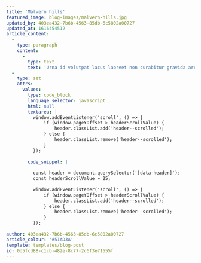 ```yaml
---
title: 'Malvern hills'
featured_image: blog-images/malvern-hills.jpg
updated_by: 403ea432-7b6b-4563-85db-6c5802a00727
updated_at: 1616454512
article_content:
  -
    type: paragraph
    content:
      -
        type: text
        text: 'Urna id volutpat lacus laoreet non curabitur gravida arcu ac. In hendrerit gravida rutrum quisque. Eget velit aliquet sagittis id consectetur purus ut faucibus. Commodo odio aenean sed adipiscing diam donec adipiscing tristique risus. Leo vel fringilla est ullamcorper eget nulla facilisi etiam dignissim. Non quam lacus suspendisse faucibus interdum. Non diam phasellus vestibulum lorem sed risus ultricies tristique nulla. Tellus at urna condimentum mattis pellentesque. Interdum consectetur libero id faucibus nisl. Dolor sit amet consectetur adipiscing. Sit amet consectetur adipiscing elit ut aliquam purus. Ornare aenean euismod elementum nisi quis eleifend quam. Felis eget velit aliquet sagittis id consectetur purus ut faucibus. Pulvinar sapien et ligula ullamcorper malesuada. Sit amet cursus sit amet dictum sit. Etiam sit amet nisl purus in mollis nunc sed id.'
  -
    type: set
    attrs:
      values:
        type: code_block
        language_selector: javascript
        html: null
        textarea: |
          window.addEventListener('scroll', () => {
              if (window.pageYOffset > headerScrollValue) {
                  header.classList.add('header--scrolled');
              } else {
                  header.classList.remove('header--scrolled');
              }
          });
          
        code_snippet: |
          
          const header = document.querySelector('[data-header]');
          const headerScrollValue = 25;
          
          window.addEventListener('scroll', () => {
              if (window.pageYOffset > headerScrollValue) {
                  header.classList.add('header--scrolled');
              } else {
                  header.classList.remove('header--scrolled');
              }
          });
          
author: 403ea432-7b6b-4563-85db-6c5802a00727
article_colour: '#51AD3A'
template: templates/blog-post
id: 0d5fcd88-c1cb-482e-8c77-2c6f3e71555f
---
```

